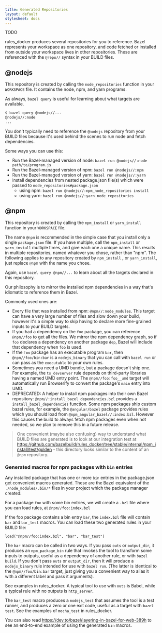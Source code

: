 ```yaml
---
title: Generated Repositories
layout: default
stylesheet: docs
---
```


TODO

rules_docker produces several repositories for you to reference.
Bazel represents your workspace as one repository, and code fetched or installed from outside your workspace lives in other repositories.
These are referenced with the `@repo//` syntax in your BUILD files.

## @nodejs

This repository is created by calling the `node_repositories` function in your `WORKSPACE` file.
It contains the node, npm, and yarn programs.

As always, `bazel query` is useful for learning about what targets are available.

```sh
$ bazel query @nodejs//...
@nodejs//:node
...
```

You don't typically need to reference the `@nodejs` repository from your BUILD files because it's used behind the scenes
to run node and fetch dependencies.

Some ways you can use this:

- Run the Bazel-managed version of node: `bazel run @nodejs//:node path/to/program.js`
- Run the Bazel-managed version of npm: `bazel run @nodejs//:npm`
- Run the Bazel-managed version of yarn: `bazel run @nodejs//:yarn`
- Install dependencies from nested package.json file(s) which were passed to `node_repositories#package.json`
  - using npm: `bazel run @nodejs//:npm_node_repositories install`
  - using yarn: `bazel run @nodejs//:yarn_node_repositories`

## @npm

This repository is created by calling the `npm_install` or `yarn_install` function in your `WORKSPACE` file.

The name `@npm` is recommended in the simple case that you install only a single `package.json` file.
If you have multiple, call the `npm_install` or `yarn_install` multiple times, and give each one a unique name.
This results in multiple repositories, named whatever you chose, rather than "npm".
The following applies to any repository created by `npm_install` , or `yarn_install`, just replace `@npm` with the name you chose.

Again, use `bazel query @npm//...` to learn about all the targets declared in this repository.

Our philosophy is to mirror the installed npm dependencies in a way that's idiomatic to reference them in Bazel.

Commonly used ones are:

- Every file that was installed from npm: `@npm//:node_modules`. This target can have a very large number of files and slow down your build, however it's a simple way to skip having to declare more fine-grained inputs to your BUILD targets.
- If you had a dependency on the `foo` package, you can reference `@npm//foo` to get all the files. We mirror the npm dependency graph, so if `foo` declares a dependency on another package `dep`, Bazel will include that dependency when `foo` is used.
- If the `foo` package has an executable program `bar`, then `@npm//foo/bin:bar` is a `nodejs_binary` that you can call with `bazel run` or can pass as the `executable` to your own rules.
- Sometimes you need a UMD bundle, but a package doesn't ship one. For example, the `ts_devserver` rule depends on third-party libraries having a named UMD entry point. The `@npm//foo:foo__umd` target will automatically run Browserify to convert the package's `main` entry into UMD.
- DEPRECATED: A helper to install npm packages into their own Bazel repository: `@npm//:install_bazel_dependencies.bzl` provides a `install_bazel_dependencies` function. Some npm packages ship custom bazel rules, for example, the `@angular/bazel` package provides rules which you should load from `@npm_angular_bazel//:index.bzl`. However this causes the build to always fetch npm packages even when not needed, so we plan to remove this in a future release.

> One convenient (maybe also confusing) way to understand what BUILD files are generated is to look at our integration test at https://github.com/bazelbuild/rules_docker/tree/stable/internal/npm_install/test/golden - this directory looks similar to the content of an `@npm` repository.

### Generated macros for npm packages with `bin` entries

Any installed package that has one or more `bin` entries in the package.json get convenient macros generated.
These are the Bazel equivalent of the `./node_modules/.bin/*` files in your project which the package manager created.

For a package `foo` with some bin entries, we will create a `.bzl` file where you can load rules, at `@npm//foo:index.bzl`

If the foo package contains a bin entry `bar`, the `index.bzl` file will contain `bar` and `bar_test` macros. You can load these two generated rules in your BUILD file:

`load("@npm//foo:index.bzl", "bar", "bar_test")`

The `bar` macro can be called in two ways. If you pass `outs` or `output_dir`, it produces an `npm_package_bin` rule that invokes the tool to transform some inputs to outputs, useful as a dependency of another rule, or with `bazel build`. If you don't pass `outs` or `output_dir`, then it will produce a `nodejs_binary` rule intended for use with `bazel run`. (The latter is identical to the `@npm//foo/bin:bar` target, just giving you a convenient way to alias it with a different label and pass it arguments).

See examples in rules_docker. A typical tool to use with `outs` is Babel, while a typical rule with no outputs is `http_server`.

The `bar_test` macro produces a `nodejs_test` that assumes the tool is a test runner, and produces a zero or one exit code, useful as a target with `bazel test`. See the examples of `mocha_test` in rules_docker.

You can also read https://dev.to/bazel/layering-in-bazel-for-web-389h to see an end-to-end example of using the generated `bin` macros.
